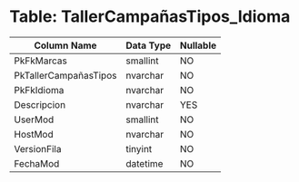 # Table: TallerCampañasTipos_Idioma

| Column Name | Data Type | Nullable |
|-------------|-----------|----------|
| PkFkMarcas | smallint | NO |
| PkTallerCampañasTipos | nvarchar | NO |
| PkFkIdioma | nvarchar | NO |
| Descripcion | nvarchar | YES |
| UserMod | smallint | NO |
| HostMod | nvarchar | NO |
| VersionFila | tinyint | NO |
| FechaMod | datetime | NO |
